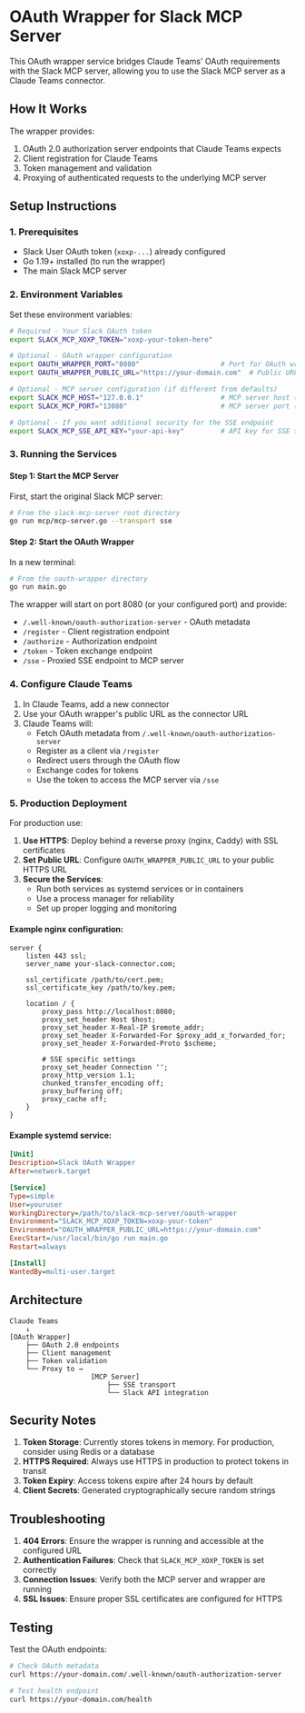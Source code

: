 # OAuth Wrapper for Slack MCP Server

This OAuth wrapper service bridges Claude Teams' OAuth requirements with the Slack MCP server, allowing you to use the Slack MCP server as a Claude Teams connector.

## How It Works

The wrapper provides:
1. OAuth 2.0 authorization server endpoints that Claude Teams expects
2. Client registration for Claude Teams
3. Token management and validation
4. Proxying of authenticated requests to the underlying MCP server

## Setup Instructions

### 1. Prerequisites

- Slack User OAuth token (`xoxp-...`) already configured
- Go 1.19+ installed (to run the wrapper)
- The main Slack MCP server

### 2. Environment Variables

Set these environment variables:

```bash
# Required - Your Slack OAuth token
export SLACK_MCP_XOXP_TOKEN="xoxp-your-token-here"

# Optional - OAuth wrapper configuration
export OAUTH_WRAPPER_PORT="8080"                    # Port for OAuth wrapper (default: 8080)
export OAUTH_WRAPPER_PUBLIC_URL="https://your-domain.com"  # Public URL where wrapper is accessible

# Optional - MCP server configuration (if different from defaults)
export SLACK_MCP_HOST="127.0.0.1"                   # MCP server host (default: 127.0.0.1)
export SLACK_MCP_PORT="13080"                       # MCP server port (default: 13080)

# Optional - If you want additional security for the SSE endpoint
export SLACK_MCP_SSE_API_KEY="your-api-key"         # API key for SSE transport
```

### 3. Running the Services

#### Step 1: Start the MCP Server

First, start the original Slack MCP server:

```bash
# From the slack-mcp-server root directory
go run mcp/mcp-server.go --transport sse
```

#### Step 2: Start the OAuth Wrapper

In a new terminal:

```bash
# From the oauth-wrapper directory
go run main.go
```

The wrapper will start on port 8080 (or your configured port) and provide:
- `/.well-known/oauth-authorization-server` - OAuth metadata
- `/register` - Client registration endpoint
- `/authorize` - Authorization endpoint
- `/token` - Token exchange endpoint
- `/sse` - Proxied SSE endpoint to MCP server

### 4. Configure Claude Teams

1. In Claude Teams, add a new connector
2. Use your OAuth wrapper's public URL as the connector URL
3. Claude Teams will:
   - Fetch OAuth metadata from `/.well-known/oauth-authorization-server`
   - Register as a client via `/register`
   - Redirect users through the OAuth flow
   - Exchange codes for tokens
   - Use the token to access the MCP server via `/sse`

### 5. Production Deployment

For production use:

1. **Use HTTPS**: Deploy behind a reverse proxy (nginx, Caddy) with SSL certificates
2. **Set Public URL**: Configure `OAUTH_WRAPPER_PUBLIC_URL` to your public HTTPS URL
3. **Secure the Services**: 
   - Run both services as systemd services or in containers
   - Use a process manager for reliability
   - Set up proper logging and monitoring

#### Example nginx configuration:

```nginx
server {
    listen 443 ssl;
    server_name your-slack-connector.com;

    ssl_certificate /path/to/cert.pem;
    ssl_certificate_key /path/to/key.pem;

    location / {
        proxy_pass http://localhost:8080;
        proxy_set_header Host $host;
        proxy_set_header X-Real-IP $remote_addr;
        proxy_set_header X-Forwarded-For $proxy_add_x_forwarded_for;
        proxy_set_header X-Forwarded-Proto $scheme;
        
        # SSE specific settings
        proxy_set_header Connection '';
        proxy_http_version 1.1;
        chunked_transfer_encoding off;
        proxy_buffering off;
        proxy_cache off;
    }
}
```

#### Example systemd service:

```ini
[Unit]
Description=Slack OAuth Wrapper
After=network.target

[Service]
Type=simple
User=youruser
WorkingDirectory=/path/to/slack-mcp-server/oauth-wrapper
Environment="SLACK_MCP_XOXP_TOKEN=xoxp-your-token"
Environment="OAUTH_WRAPPER_PUBLIC_URL=https://your-domain.com"
ExecStart=/usr/local/bin/go run main.go
Restart=always

[Install]
WantedBy=multi-user.target
```

## Architecture

```
Claude Teams
    ↓
[OAuth Wrapper]
    ├── OAuth 2.0 endpoints
    ├── Client management
    ├── Token validation
    └── Proxy to →
                    [MCP Server]
                        ├── SSE transport
                        └── Slack API integration
```

## Security Notes

1. **Token Storage**: Currently stores tokens in memory. For production, consider using Redis or a database
2. **HTTPS Required**: Always use HTTPS in production to protect tokens in transit
3. **Token Expiry**: Access tokens expire after 24 hours by default
4. **Client Secrets**: Generated cryptographically secure random strings

## Troubleshooting

1. **404 Errors**: Ensure the wrapper is running and accessible at the configured URL
2. **Authentication Failures**: Check that `SLACK_MCP_XOXP_TOKEN` is set correctly
3. **Connection Issues**: Verify both the MCP server and wrapper are running
4. **SSL Issues**: Ensure proper SSL certificates are configured for HTTPS

## Testing

Test the OAuth endpoints:

```bash
# Check OAuth metadata
curl https://your-domain.com/.well-known/oauth-authorization-server

# Test health endpoint
curl https://your-domain.com/health
```